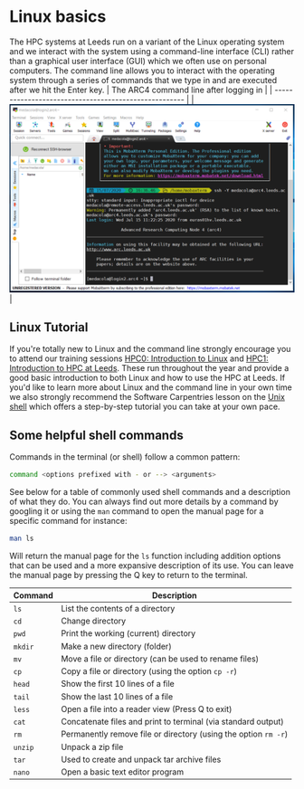 # Linux basics

The HPC systems at Leeds run on a variant of the Linux operating system and we interact with the system using a command-line interface (CLI) rather than a graphical user interface (GUI) which we often use on personal computers.
The command line allows you to interact with the operating system through a series of commands that we type in and are executed after we hit the Enter key.
| The ARC4 command line after logging in |
| ----------------------------------------------------- |
| ![ARC4 command line after logging in with MobaXTerm](../assets/img/logon/mobaSSH_4.png) |

## Linux Tutorial

If you're totally new to Linux and the command line strongly encourage you to attend our training sessions [HPC0: Introduction to Linux](https://arcleeds.github.io/training/courses/hpc0/) and [HPC1: Introduction to HPC at Leeds](https://arcleeds.github.io/training/courses/hpc1/). These run throughout the year and provide a good basic introduction to both Linux and how to use the HPC at Leeds. If you'd like to learn more about Linux and the command line in your own time we also strongly recommend the Software Carpentries lesson on the [Unix shell](http://swcarpentry.github.io/shell-novice/) which offers a step-by-step tutorial you can take at your own pace.

## Some helpful shell commands

Commands in the terminal (or shell) follow a common pattern:

```bash
command <options prefixed with - or --> <arguments>
```

See below for a table of commonly used shell commands and a description of what they do. You can always find out more details by a command by googling it or using the `man` command to open the manual page for a specific command for instance:

```bash
man ls
```

Will return the manual page for the `ls` function including addition options that can be used and a more expansive description of its use. You can leave the manual page by pressing the Q key to return to the terminal.

| Command | Description                                                     |
| ------- | --------------------------------------------------------------- |
| `ls`    | List the contents of a directory                                |
| `cd`    | Change directory                                                |
| `pwd`   | Print the working (current) directory                           |
| `mkdir` | Make a new directory (folder)                                   |
| `mv`    | Move a file or directory (can be used to rename files)          |
| `cp`    | Copy a file or directory (using the option `cp -r`)             |
| `head`  | Show the first 10 lines of a file                               |
| `tail`  | Show the last 10 lines of a file                                |
| `less`  | Open a file into a reader view (Press Q to exit)                |
| `cat`   | Concatenate files and print to terminal (via standard output)   |
| `rm`    | Permanently remove file or directory (using the option `rm -r`) |
| `unzip` | Unpack a zip file                                               |
| `tar`   | Used to create and unpack tar archive files                     |
| `nano`  | Open a basic text editor program                                |